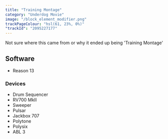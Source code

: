 ```yaml
---
title: "Training Montage"
category: "Underdog Movie"
image: "/block_element_modifier.png"
trackPageColour: "hsl(61, 23%, 0%)"
"trackId": "2095227177"
---
```


Not sure where this came from or why it ended up being 'Training Montage'
## Software
- Reason 13 
### Devices
- Drum Sequencer
- RV700 MkII 
- Sweeper
- Pulsar 
- Jackbox 707
- Polytone
- Polysix
- ABL 3

